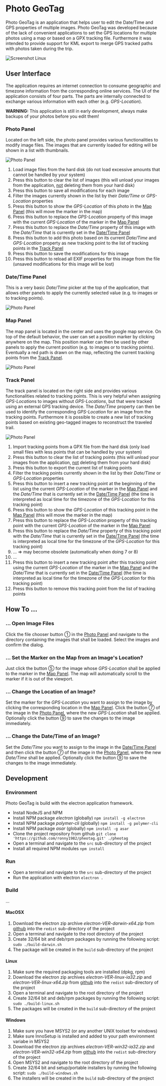 # Photo GeoTag

Photo GeoTag is an application that helps user to edit the Date/Time and GPS properties of multiple images. Photo GeoTag was developed because of the lack of convenient applications to set the GPS locations for multiple photos using a map or based on a GPX tracking file. Furthermore it was intended to provide support for KML export to merge GPS tracked paths with photos taken during the trip.

![Screenshot Linux](./res/screenshot-linux.jpg)

## User Interface

The application requires an internet connection to consume geographic and timezone information from the corresponding online services. The UI of the application consists of four parts. The parts are internally connected to exchange various information with each other (e.g. *GPS-Location*).

**WARNING:** This application is still in early development, always make backups of your photos before you edit them!

### Photo Panel

Located on the left side, the photo panel provides various functionalities to modify image files.
The images that are currently loaded for editing will be shown in a list with thumbnails.

![Photo Panel](./res/photo-panel.jpg)

1. Load image files from the hard disk (do not load excessive amounts that cannot be handled by your system)
2. Press this button to clear the list of images (this will unload your images from the application, <u>not</u> deleting them from your hard disk)
3. Press this button to save all modifications for each image
4. Filter the images currently shown in the list by their *Date/Time* or *GPS-Location* properties
5. Press this button to show the *GPS-Location* of this photo in the [Map Panel](#map-panel) (this will move the marker in the map)
6. Press this button to replace the *GPS-Location* property of this image with the current *GPS-Location* of the marker in the [Map Panel](#map-panel)
7. Press this button to replace the *Date/Time* property of this image with the *Date/Time* that is currently set in the [Date/Time Panel](#datetime-panel)
8. Press this button to add this photo based on its current *Date/Time* and *GPS-Location* property as new tracking point to the list of tracking points in the [Track Panel](#track-panel)
9. Press this button to save the modifications for this image
10. Press this button to reload all EXIF properties for this image from the file (unsaved modifications for this image will be lost)

### Date/Time Panel

This is a very basic *Date/Time* picker at the top of the application, that allows other panels to apply the currently selected value (e.g. to images or to tracking points).

![Photo Panel](./res/datetime-panel.jpg)

### Map Panel

The map panel is located in the center and uses the google map service. On top of the default behavior, the user can set a position marker by clicking anywhere on the map. This position marker can then be used by other panels to apply the current position (e.g. to images or to tracking points). Eventually a red path is drawn on the map, reflecting the current  tracking points from the [Track Panel](#track-panel).

![Photo Panel](./res/map-panel.jpg)

### Track Panel

The track panel is located on the right side and provides various functionalities related to tracking points. This is very helpful when assigning *GPS-Location*s to images without *GPS-Locations*, but that were tracked using an external GPS tracking device. The *Date/Time* property can then be used to identify the corresponding *GPS-Location* for an image from the tracking points. Furthermore it is possible to create a new list of tracking points based on existing geo-tagged images to reconstruct the traveled trail.

![Photo Panel](./res/track-panel.jpg)

1. Import tracking points from a GPX file from the hard disk (only load small files with less points that can be handled by your system)
2. Press this button to clear the list of tracking points (this will unload your images from the application, <u>not</u> deleting them from your hard disk)
3. Press this button to export the current list of traking points
4. Filter the tracking points currently shown in the list by their *Date/Time* or *GPS-Location* properties
5. Press this button to insert a new tracking point at the beginning of the list using the current *GPS-Location* of the marker in the [Map Panel](#map-panel) and the *Date/Time* that is currently set in the [Date/Time Panel](#datetime-panel) (the time is interpreted as local time for the timezone of the *GPS-Location* for this tracking point)
6. Press this button to show the *GPS-Location* of this tracking point in the [Map Panel](#map-panel) (this will move the marker in the map)
7. Press this button to replace the *GPS-Location* property of this tracking point with the current *GPS-Location* of the marker in the [Map Panel](#map-panel)
8. Press this button to replace the *Date/Time* property of this tracking point with the *Date/Time* that is currently set in the [Date/Time Panel](#datetime-panel) (the time is interpreted as local time for the timezone of the *GPS-Location* for this tracking point)
9. ... => may become obsolete (automatically when doing 7 or 8)
10. ...
11. Press this button to insert a new tracking point after this tracking point using the current *GPS-Location* of the marker in the [Map Panel](#map-panel) and the *Date/Time* that is currently set in the [Date/Time Panel](#datetime-panel) (the time is interpreted as local time for the timezone of the *GPS-Location* for this tracking point)
12. Press this button to remove this tracking point from the list of tracking points

## How To …

### … Open Image Files

Click the file chooser button ① in the [Photo Panel](#photo-panel) and navigate to the directory containing the images that shall be loaded. Select the images and confirm the dialog.

### … Set the Marker on the Map from an Image's Location?

Just click the button ⑤ for the image whose *GPS-Location* shall be applied to the marker in the [Map Panel](#map-panel). The map will automatically scroll to the marker if it is out of the viewport.

### … Change the Location of an Image?

Set the marker for the *GPS-Location* you want to assign to the image by clicking the corresponding location in the [Map Panel](#map-panel).  Click the button ⑦ of the image in the [Photo Panel](#photo-panel), where the new *GPS-Location* shall be applied. Optionally click the button ⑨ to save the changes to the image immediately.

### … Change the Date/Time of an Image?

Set the *Date/Time* you want to assign to the image in the [Date/Time Panel](#datetime-panel) and then click the button ⑦ of the image in the [Photo Panel](#photo-panel), where the new *Date/Time* shall be applied. Optionally click the button ⑨ to save the changes to the image immediately.

## Development

### Environment

Photo GeoTag is build with the electron application framework.

- Install NodeJS and NPM
- Install NPM package *electron* (globally)
  `npm install -g electron`
- Install NPM package *polymer-cli* (globally)
  `npm install -g polymer-cli`
- Install NPM package *asar* (globally)
  `npm install -g asar`
- Clone the project repository from github
  `git clone 'https://github.com/ronny1982/pheotag.git' ./pheotag`
- Open a terminal and navigate to the `src` sub-directory of the project
- Install all required NPM modules
  `npm install`

### Run

- Open a terminal and navigate to the `src` sub-directory of the project
- Run the application with electron
  `electron .`

### Build

...

#### MacOSX

1. Download the electron zip archive *electron-VER-darwin-x64.zip* from [github](https://github.com/electron/electron/releases) into the `redist` sub-directory of the project
2. Open a terminal and navigate to the root directory of the project
3. Create 32/64 bit and deb/rpm packages by running the following script:
   `sudo ./build-darwin.sh`
4. The package will be created in the `build` sub-directory of the project

#### Linux

1. Make sure the required packaging tools are installed (dpkg, rpm)
2. Download the electron zip archives *electron-VER-linux-ia32.zip* and *electron-VER-linux-x64.zip* from [github](https://github.com/electron/electron/releases) into the `redist` sub-directory of the project
3. Open a terminal and navigate to the root directory of the project
4. Create 32/64 bit and deb/rpm packages by running the following script:
   `sudo ./build-linux.sh`
5. The packages will be created in the `build` sub-directory of the project

#### Windows

1. Make sure you have MSYS2 (or any another UNIX toolset for windows)
2. Make sure InnoSetup is installed and added to your path environment variabe in MSYS2
3. Download the electron zip archives *electron-VER-win32-ia32.zip* and *electron-VER-win32-x64.zip* from [github](https://github.com/electron/electron/releases) into the `redist` sub-directory of the project
4. Open MSYS2 and navigate to the root directory of the project
5. Create 32/64 bit and setup/portable installers by running the following script:
   `sudo ./build-windows.sh`
6. The installers will be created in the `build` sub-directory of the project